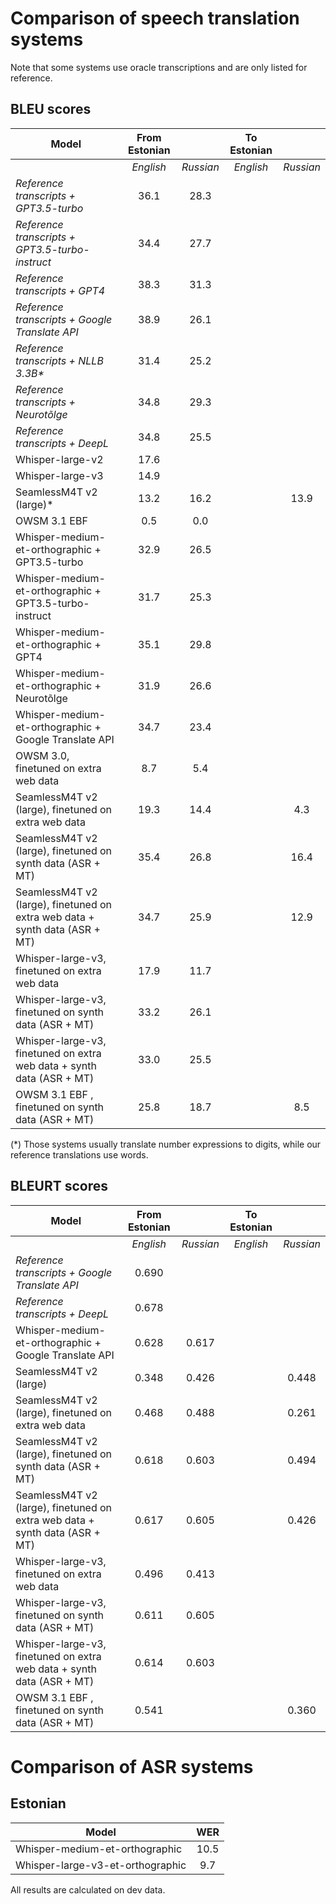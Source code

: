 # Comparison of speech translation systems

Note that some systems use oracle transcriptions and are only listed for reference.

## BLEU scores

| Model                                                  | From Estonian |           | To Estonian      ||
|--------------------------------------------------------|:-------------:|:---------:|:-------------:|:---------:|
|                                                        |   *English*   | *Russian* | *English*     | *Russian* |
| _Reference transcripts + GPT3.5-turbo_                 |     36.1      |   28.3    | |
| _Reference transcripts + GPT3.5-turbo-instruct_        |     34.4      |   27.7    | |
| _Reference transcripts + GPT4_                         |     38.3      |   31.3    | |
| _Reference transcripts + Google Translate API_         |     38.9      |   26.1    | |
| _Reference transcripts + NLLB 3.3B*_                   |     31.4      |   25.2    | |
| _Reference transcripts + Neurotõlge_                   |     34.8      |   29.3    | |
| _Reference transcripts + DeepL_                        |     34.8      |   25.5    | |
| Whisper-large-v2                                       |     17.6      |           |             |         |
| Whisper-large-v3                                       |     14.9      |           |             |         |
| SeamlessM4T v2 (large)*                                |     13.2      |   16.2    |             |     13.9    |
| OWSM 3.1 EBF                                           |      0.5      |   0.0         |  | |
| Whisper-medium-et-orthographic + GPT3.5-turbo          |     32.9      |   26.5    |      |
| Whisper-medium-et-orthographic + GPT3.5-turbo-instruct |     31.7      |   25.3    |      |
| Whisper-medium-et-orthographic + GPT4                  |     35.1      |   29.8    |      |
| Whisper-medium-et-orthographic + Neurotõlge            |     31.9      |   26.6    |      |
| Whisper-medium-et-orthographic + Google Translate API  |     34.7      |   23.4    |      |
| OWSM 3.0, finetuned on extra web data                  |      8.7      |    5.4    |      |
| SeamlessM4T v2 (large), finetuned on extra web data    |      19.3     |   14.4        |      |  4.3
| SeamlessM4T v2 (large), finetuned on synth data (ASR + MT) |     35.4      |   26.8    | | 16.4 |
| SeamlessM4T v2 (large), finetuned on extra web data + synth data (ASR + MT) |     34.7      |    25.9  |    | 12.9 |
| Whisper-large-v3, finetuned on extra web data   |  17.9         |   11.7    | |
| Whisper-large-v3, finetuned on synth data (ASR + MT)   |      33.2     |   26.1    | |
| Whisper-large-v3, finetuned on extra web data +  synth data (ASR + MT)   |      33.0     |   25.5    | |  |
| OWSM 3.1 EBF , finetuned on synth data (ASR + MT)   |      25.8     | 18.7      | | 8.5


(*) Those systems usually translate number expressions to digits, while our reference translations use words.

## BLEURT scores

| Model                                                  | From Estonian |           | To Estonian      ||
|--------------------------------------------------------|:-------------:|:---------:|:-------------:|:---------:|
|                                                        |   *English*   | *Russian* | *English*     | *Russian* |
| _Reference transcripts + Google Translate API_         |     0.690      |       | |
| _Reference transcripts + DeepL_                        |     0.678      |       | |
| Whisper-medium-et-orthographic + Google Translate API  |     0.628      |  0.617     |      |  
| SeamlessM4T v2 (large)                                 |     0.348      |   0.426    | |   0.448 |
| SeamlessM4T v2 (large), finetuned on extra web data    |     0.468      |   0.488    | |   0.261
| SeamlessM4T v2 (large), finetuned on synth data (ASR + MT) |  0.618       |   0.603    |    | 0.494 |
| SeamlessM4T v2 (large), finetuned on extra web data + synth data (ASR + MT) |     0.617      |   0.605   | | 0.426 |
| Whisper-large-v3, finetuned on extra web data   |  0.496         |  0.413     | |
| Whisper-large-v3, finetuned on synth data (ASR + MT)   |   0.611        |  0.605    | |  |
| Whisper-large-v3, finetuned on extra web data +  synth data (ASR + MT)   |  0.614 | 0.603 || 
| OWSM 3.1 EBF , finetuned on synth data (ASR + MT)   |     0.541      |       | | 0.360








# Comparison of ASR systems

## Estonian

| Model | WER |
|-------|:----------:|
|Whisper-medium-et-orthographic | 10.5 |
|Whisper-large-v3-et-orthographic | 9.7 |


All results are calculated on dev data.
